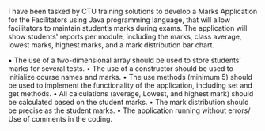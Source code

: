 I have been tasked by CTU training solutions to develop a Marks Application for the Facilitators using Java programming language, that will allow facilitators to maintain student’s marks during exams. The application will show students' reports per module, including the marks, class average, lowest marks, highest marks, and a mark distribution bar chart.

• The use of a two-dimensional array should be used to store students’ marks for several tests.
• The use of a constructor should be used to initialize course names and marks.
• The use methods (minimum 5) should be used to implement the functionality of the application, including set and get methods.
• All calculations (average, Lowest, and highest mark) should be calculated based on the student marks.
• The mark distribution should be precise as the student marks.
• The application running without errors/ Use of comments in the coding.
